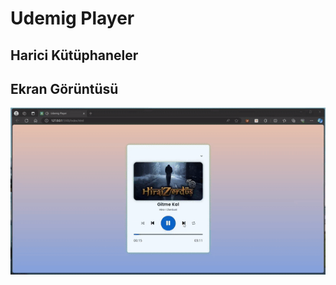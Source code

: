 <h1> Udemig Player </h1>

<h2> Harici Kütüphaneler </h2>

<h2> Ekran Görüntüsü </h2>

![](ekran.gif)
